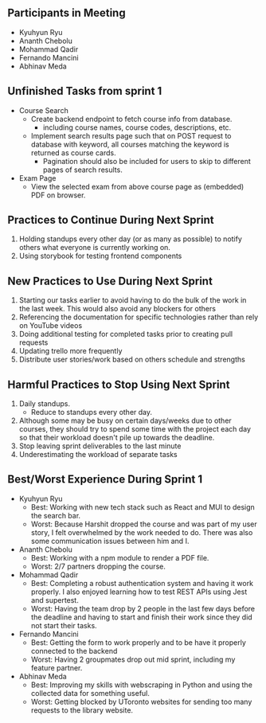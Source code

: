 ## Participants in Meeting

-   Kyuhyun Ryu
-   Ananth Chebolu
-   Mohammad Qadir
-   Fernando Mancini
-   Abhinav Meda

## Unfinished Tasks from sprint 1

-   Course Search
    -   Create backend endpoint to fetch course info from database.
        -   including course names, course codes, descriptions, etc.
    -   Implement search results page such that on POST request to database with keyword, all courses matching the keyword is returned as course cards.
        -   Pagination should also be included for users to skip to different pages of search results.
-   Exam Page
    -   View the selected exam from above course page as (embedded) PDF on browser.

## Practices to Continue During Next Sprint

1.   Holding standups every other day (or as many as possible) to notify others what everyone is currently working on.
2. Using storybook for testing frontend components

## New Practices to Use During Next Sprint

1.   Starting our tasks earlier to avoid having to do the bulk of the work in the last week. This would also avoid any blockers for others
2. Referencing the documentation for specific technologies rather than rely on YouTube videos
3. Doing additional testing for completed tasks prior to creating pull requests
4. Updating trello more frequently
5. Distribute user stories/work based on others schedule and strengths

## Harmful Practices to Stop Using Next Sprint

1.   Daily standups.
     -   Reduce to standups every other day.
2.   Although some may be busy on certain days/weeks due to other courses, they should try to spend some time with the project each day so that their workload doesn't pile up towards the deadline.
3. Stop leaving sprint deliverables to the last minute
4. Underestimating the workload of separate tasks

## Best/Worst Experience During Sprint 1

-   Kyuhyun Ryu
    -   Best: Working with new tech stack such as React and MUI to design the search bar.
    -   Worst: Because Harshit dropped the course and was part of my user story, I felt overwhelmed by the work needed to do. There was also some communication issues between him and I.
-   Ananth Chebolu
    -   Best: Working with a npm module to render a PDF file.
    -   Worst: 2/7 partners dropping the course.
-   Mohammad Qadir
    - Best: Completing a robust authentication system and having it work properly. I also enjoyed learning how to test REST APIs using Jest and supertest.
    - Worst: Having the team drop by 2 people in the last few days before the deadline and having to start and finish their work since they did not start their tasks.
-   Fernando Mancini
    -  Best: Getting the form to work properly and to be have it properly connected to the backend
    -  Worst: Having 2 groupmates drop out mid sprint, including my feature partner.  
-   Abhinav Meda
    -  Best: Improving my skills with webscraping in Python and using the collected data for something useful.
    -  Worst: Getting blocked by UToronto websites for sending too many requests to the library website. 	
